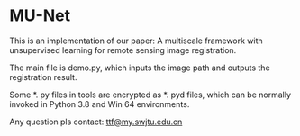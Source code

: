 # MU-Net

This is an implementation of our paper: A multiscale framework with unsupervised learning for remote sensing image registration.

The main file is demo.py, which inputs the image path and outputs the registration result.

Some *. py files in tools are encrypted as *. pyd files, which can be normally invoked in Python 3.8 and Win 64 environments.

Any question pls contact: ttf@my.swjtu.edu.cn
